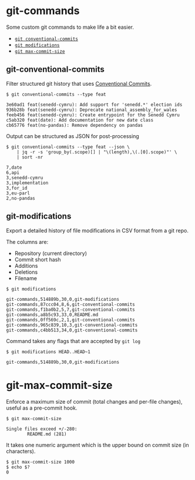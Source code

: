 # git-commands

Some custom git commands to make life a bit easier.

- [`git conventional-commits`](#git-conventional-commits)
- [`git modifications`](#git-modifications)
- [`git max-commit-size`](#git-max-commit-size)

## git-conventional-commits

Filter structured git history that uses [Conventional Commits](https://www.conventionalcommits.org/en/v1.0.0/).

```
$ git conventional-commits --type feat

3e60ad1 feat(senedd-cymru): Add support for 'senedd.*' election ids
936b28b feat(senedd-cymru): Deprecate national_assembly_for_wales
feeb456 feat(senedd-cymru): Create entrypoint for the Senedd Cymru
c5ab320 feat(date): Add documentation for new date class
cb65776 feat(no-pandas): Remove dependency on pandas
```

Output can be structured as JSON for post-processing

```
$ git conventional-commits --type feat --json \
    | jq -r -s 'group_by(.scope)[] | "\(length),\(.[0].scope)"' \
    | sort -nr

7,date
6,api
3,senedd-cymru
3,implementation
3,for_id
3,eu-parl
2,no-pandas
```

## git-modifications

Export a detailed history of file modifications in CSV format from a git repo.

The columns are:
 - Repository (current directory)
 - Commit short hash
 - Additions
 - Deletions
 - Filename

```
$ git modifications 

git-commands,514889b,30,0,git-modifications
git-commands,87ccc04,8,6,git-conventional-commits
git-commands,f1ba0b2,5,7,git-conventional-commits
git-commands,a8b5c93,33,0,README.md
git-commands,0ff569c,2,1,git-conventional-commits
git-commands,965c839,10,3,git-conventional-commits
git-commands,c4bb513,34,0,git-conventional-commits
```

Command takes any flags that are accepted by `git log`

```
$ git modifications HEAD..HEAD~1

git-commands,514889b,30,0,git-modifications
```

# git-max-commit-size

Enforce a maximum size of commit (total changes and per-file changes), useful as a pre-commit hook.

```
$ git max-commit-size

Single files exceed +/-280:
        README.md (281)
```

It takes one numeric argument which is the upper bound on commit size (in characters).

```
$ git max-commit-size 1000
$ echo $?
0
```